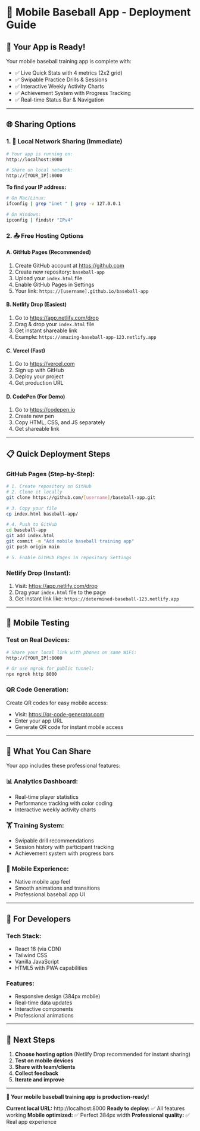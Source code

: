 # 🚀 Mobile Baseball App - Deployment Guide

## 📱 **Your App is Ready!**

Your mobile baseball training app is complete with:
- ✅ Live Quick Stats with 4 metrics (2x2 grid)
- ✅ Swipable Practice Drills & Sessions
- ✅ Interactive Weekly Activity Charts
- ✅ Achievement System with Progress Tracking
- ✅ Real-time Status Bar & Navigation

---

## 🌐 **Sharing Options**

### **1. 🔗 Local Network Sharing (Immediate)**
```bash
# Your app is running on:
http://localhost:8000

# Share on local network:
http://[YOUR_IP]:8000
```

**To find your IP address:**
```bash
# On Mac/Linux:
ifconfig | grep "inet " | grep -v 127.0.0.1

# On Windows:
ipconfig | findstr "IPv4"
```

### **2. 📤 Free Hosting Options**

#### **A. GitHub Pages (Recommended)**
1. Create GitHub account at https://github.com
2. Create new repository: `baseball-app`
3. Upload your `index.html` file
4. Enable GitHub Pages in Settings
5. Your link: `https://[username].github.io/baseball-app`

#### **B. Netlify Drop (Easiest)**
1. Go to https://app.netlify.com/drop
2. Drag & drop your `index.html` file
3. Get instant shareable link
4. Example: `https://amazing-baseball-app-123.netlify.app`

#### **C. Vercel (Fast)**
1. Go to https://vercel.com
2. Sign up with GitHub
3. Deploy your project
4. Get production URL

#### **D. CodePen (For Demo)**
1. Go to https://codepen.io
2. Create new pen
3. Copy HTML, CSS, and JS separately
4. Get shareable link

---

## 📋 **Quick Deployment Steps**

### **GitHub Pages (Step-by-Step):**

```bash
# 1. Create repository on GitHub
# 2. Clone it locally
git clone https://github.com/[username]/baseball-app.git

# 3. Copy your file
cp index.html baseball-app/

# 4. Push to GitHub
cd baseball-app
git add index.html
git commit -m "Add mobile baseball training app"
git push origin main

# 5. Enable GitHub Pages in repository Settings
```

### **Netlify Drop (Instant):**
1. Visit: https://app.netlify.com/drop
2. Drag your `index.html` file to the page
3. Get instant link like: `https://determined-baseball-123.netlify.app`

---

## 📱 **Mobile Testing**

### **Test on Real Devices:**
```bash
# Share your local link with phones on same WiFi:
http://[YOUR_IP]:8000

# Or use ngrok for public tunnel:
npx ngrok http 8000
```

### **QR Code Generation:**
Create QR codes for easy mobile access:
- Visit: https://qr-code-generator.com
- Enter your app URL
- Generate QR code for instant mobile access

---

## 🎯 **What You Can Share**

Your app includes these professional features:

### **📊 Analytics Dashboard:**
- Real-time player statistics
- Performance tracking with color coding
- Interactive weekly activity charts

### **🏋️ Training System:**
- Swipable drill recommendations  
- Session history with participant tracking
- Achievement system with progress bars

### **📱 Mobile Experience:**
- Native mobile app feel
- Smooth animations and transitions
- Professional baseball app UI

---

## 🔧 **For Developers**

### **Tech Stack:**
- React 18 (via CDN)
- Tailwind CSS
- Vanilla JavaScript
- HTML5 with PWA capabilities

### **Features:**
- Responsive design (384px mobile)
- Real-time data updates
- Interactive components
- Professional animations

---

## 🌟 **Next Steps**

1. **Choose hosting option** (Netlify Drop recommended for instant sharing)
2. **Test on mobile devices** 
3. **Share with team/clients**
4. **Collect feedback**
5. **Iterate and improve**

---

**🎉 Your mobile baseball training app is production-ready!**

**Current local URL:** http://localhost:8000
**Ready to deploy:** ✅ All features working
**Mobile optimized:** ✅ Perfect 384px width
**Professional quality:** ✅ Real app experience